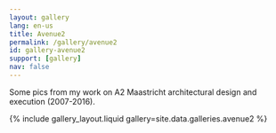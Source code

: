 ```yaml
---
layout: gallery
lang: en-us
title: Avenue2
permalink: /gallery/avenue2
id: gallery-avenue2
support: [gallery]
nav: false
---
```


Some pics from my work on A2 Maastricht architectural design and execution
(2007-2016).

<!-- opieters methode -->

{% include gallery_layout.liquid gallery=site.data.galleries.avenue2 %}
